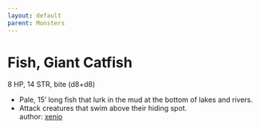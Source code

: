 ```yaml
---
layout: default
parent: Monsters 
--- 
```

# Fish, Giant Catfish
8 HP, 14 STR, bite (d8+d8)  
- Pale, 15’ long fish that lurk in the mud at the bottom of lakes and rivers.  
- Attack creatures that swim above their hiding spot.  
author: [xenio](https://xenioinabottle.blogspot.com/2021/02/classic-monsters-for-cairnito-part-1.html) 
